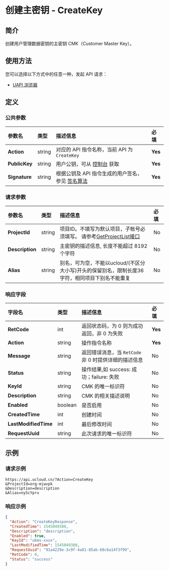 # 创建主密钥 - CreateKey

## 简介

创建用户管理数据密钥的主密钥 CMK（Customer Master Key）。






## 使用方法

您可以选择以下方式中的任意一种，发起 API 请求：
- [UAPI 浏览器](https://console.ucloud.cn/uapi/detail?id=CreateKey)


## 定义

### 公共参数

| 参数名 | 类型 | 描述信息 | 必填 |
|:---|:---|:---|:---|
| **Action**     | string  | 对应的 API 指令名称，当前 API 为 `CreateKey`                        | **Yes** |
| **PublicKey**  | string  | 用户公钥，可从 [控制台](https://console.ucloud.cn/uapi/apikey) 获取                                             | **Yes** |
| **Signature**  | string  | 根据公钥及 API 指令生成的用户签名，参见 [签名算法](api/summary/signature.md)  | **Yes** |

### 请求参数

| 参数名 | 类型 | 描述信息 | 必填 |
|:---|:---|:---|:---|
| **ProjectId** | string | 项目ID。不填写为默认项目，子帐号必须填写。 请参考[GetProjectList接口](api/summary/get_project_list) |No|
| **Description** | string | 主密钥的描述信息, 长度不能超过 8192 个字符 |No|
| **Alias** | string | 别名，可为空，不能以ucloud/(不区分大小写)开头的保留别名，限制长度36字符，相同项目下别名不能重复 |No|

### 响应字段

| 字段名 | 类型 | 描述信息 | 必填 |
|:---|:---|:---|:---|
| **RetCode** | int | 返回状态码，为 0 则为成功返回，非 0 为失败 |**Yes**|
| **Action** | string | 操作指令名称 |**Yes**|
| **Message** | string | 返回错误消息，当 `RetCode` 非 0 时提供详细的描述信息 |No|
| **Status** | string | 操作结果,如 success: 成功；failure: 失败 |No|
| **KeyId** | string | CMK 的唯一标识符 |No|
| **Description** | string | CMK 的相关描述说明 |No|
| **Enabled** | boolean | 是否启用 |No|
| **CreatedTime** | int | 创建时间 |No|
| **LastModifiedTime** | int | 最后修改时间 |No|
| **RequestUuid** | string | 此次请求的唯一标识符 |No|




## 示例

### 请求示例
    
```
https://api.ucloud.cn/?Action=CreateKey
&ProjectId=org-mjwvpk
&Description=description
&Alias=nyScYpru
```

### 响应示例
    
```json
{
  "Action": "CreateKeyResponse",
  "CreatedTime": 1545049380,
  "Description": "description",
  "Enabled": true,
  "KeyId": "ukms-xxxx",
  "LastModifiedTime": 1545049380,
  "RequestUuid": "91a4229e-3c9f-4a81-85ab-68c6a14f3f99",
  "RetCode": 0,
  "Status": "success"
}
```





